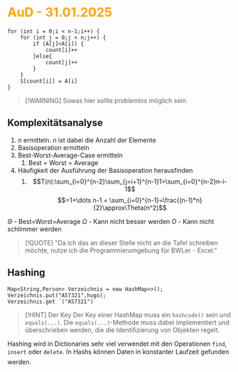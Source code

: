 # <font color = "orange">AuD - 31.01.2025</font>
```
for (int i = 0;i < n-1;i++) { 
	for (int j = 0;j < n;j++) {
		if (A[j]<A[i]) {
			count[i]++
		}else{
			count[j]++
		}
	}
	S[count[i]] = A[i]
}
```
>[!WARNING] Sowas hier sollte problemlos möglich sein.
## Komplexitätsanalyse
1. $n$ ermitteln. $n$ ist dabei die Anzahl der Elemente
2. Basisoperation ermitteln
3. Best-Worst-Average-Case ermitteln
	1. Best = Worst = Average
4. Häufigkeit der Ausführung der Basisoperation herausfinden
	1. $$T(n):\sum_{i=0}^{n-2}\sum_{j=i+1}^{n-1}1=\sum_{i=0}^{n-2}n-i-1$$
	$$=1+\dots n-1 = \sum_{i=0}^{n-1}=\frac{(n-1)*n}{2}\approx\Theta(n^2)$$

$\Theta$ - Best=Worst=Average
$\Omega$ - Kann nicht besser werden
$O$ - Kann nicht schlimmer werden

>[!QUOTE] "Da ich das an dieser Stelle nicht an die Tafel schreiben möchte, nutze ich die Programmierumgebung für BWLer - Excel."

## Hashing
```
Map<String,Person> Verzeichnis = new HashMap<>();
Verzeichnis.put("A57321",hugo);
Verzeichnis.get ´("A57321")
```

>[!HINT] Der Key
Der Key einer HashMap muss ein `hashcode()` sein und `equals(...)`. Die `equals(...)`-Methode muss dabei implementiert und überschrieben werden, die die Identifizierung von Objekten regelt.

Hashing wird in Dictionaries sehr viel verwendet mit den Operationen `find`, `insert` oder `delete`. In Hashs können Daten in konstanter Laufzeit gefunden werden.